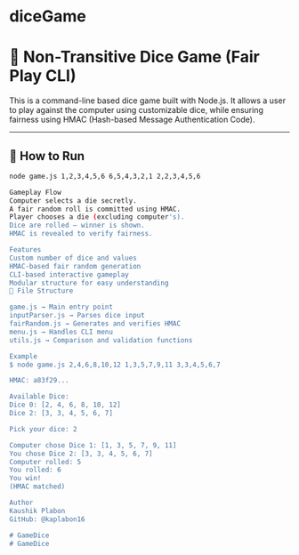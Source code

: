 # diceGame
# 🎲 Non-Transitive Dice Game (Fair Play CLI)

This is a command-line based dice game built with Node.js. It allows a user to play against the computer using customizable dice, while ensuring fairness using HMAC (Hash-based Message Authentication Code).

---

## 🚀 How to Run

```bash
node game.js 1,2,3,4,5,6 6,5,4,3,2,1 2,2,3,4,5,6

Gameplay Flow
Computer selects a die secretly.
A fair random roll is committed using HMAC.
Player chooses a die (excluding computer's).
Dice are rolled — winner is shown.
HMAC is revealed to verify fairness.

Features
Custom number of dice and values
HMAC-based fair random generation
CLI-based interactive gameplay
Modular structure for easy understanding
📂 File Structure

game.js → Main entry point
inputParser.js → Parses dice input
fairRandom.js → Generates and verifies HMAC
menu.js → Handles CLI menu
utils.js → Comparison and validation functions

Example
$ node game.js 2,4,6,8,10,12 1,3,5,7,9,11 3,3,4,5,6,7

HMAC: a83f29...

Available Dice:
Dice 0: [2, 4, 6, 8, 10, 12]
Dice 2: [3, 3, 4, 5, 6, 7]

Pick your dice: 2

Computer chose Dice 1: [1, 3, 5, 7, 9, 11]
You chose Dice 2: [3, 3, 4, 5, 6, 7]
Computer rolled: 5
You rolled: 6
You win!
(HMAC matched)

Author
Kaushik Plabon
GitHub: @kaplabon16

# GameDice
# GameDice
